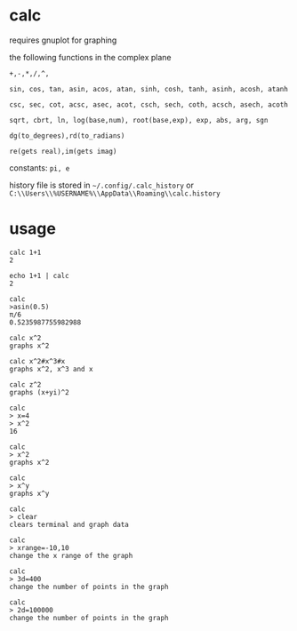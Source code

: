 # calc
requires gnuplot for graphing

the following functions in the complex plane

``+,-,*,/,^,``

``sin, cos, tan, asin, acos, atan, sinh, cosh, tanh, asinh, acosh, atanh``

``csc, sec, cot, acsc, asec, acot, csch, sech, coth, acsch, asech, acoth``

``sqrt, cbrt, ln, log(base,num), root(base,exp), exp, abs, arg, sgn`` 

``dg(to_degrees),rd(to_radians)``

``re(gets real),im(gets imag)``

constants: ``pi, e``

history file is stored in ``~/.config/.calc_history`` or ``C:\\Users\\%USERNAME%\\AppData\\Roaming\\calc.history``

# usage
```
calc 1+1
2
```
```
echo 1+1 | calc
2
```
```
calc
>asin(0.5)
π/6
0.5235987755982988
```
```
calc x^2
graphs x^2
```
```
calc x^2#x^3#x
graphs x^2, x^3 and x
```
```
calc z^2
graphs (x+yi)^2
```
```
calc
> x=4
> x^2
16
```
```
calc
> x^2
graphs x^2
```
```
calc
> x^y
graphs x^y
```
```
calc
> clear
clears terminal and graph data
```
```
calc
> xrange=-10,10
change the x range of the graph
```
```
calc
> 3d=400
change the number of points in the graph
```
```
calc
> 2d=100000
change the number of points in the graph
```